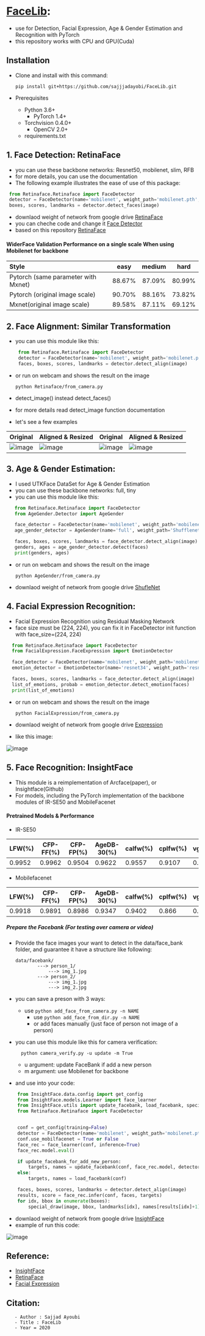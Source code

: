 # [FaceLib](https://github.com/sajjjadayobi/FaceLib):
- use for Detection, Facial Expression, Age & Gender Estimation and  Recognition with PyTorch
- this repository works with CPU and GPU(Cuda)


## Installation
- Clone and install with this command:

    ```pip install git+https://github.com/sajjjadayobi/FaceLib.git```
- Prerequisites
  - Python 3.6+
    - PyTorch 1.4+
  - Torchvision 0.4.0+
    - OpenCV 2.0+
  - requirements.txt


## 1. Face Detection: RetinaFace

 - you can use these backbone networks: Resnet50, mobilenet, slim, RFB
 - for more details, you can use the documentation
 - The following example illustrates the ease of use of this package:

  ```python
   from Retinaface.Retinaface import FaceDetector
   detector = FaceDetector(name='mobilenet', weight_path='mobilenet.pth', device='cpu')
   boxes, scores, landmarks = detector.detect_faces(image)
  ```
 - downlaod weight of network from google drive [RetinaFace](https://drive.google.com/open?id=1JtO_ZdWUDLHUswJKDBEWImmfMA-rCxlx)
 - you can cheche code and change it [Face Detector]()
 - based on this repository [RetinaFace](https://github.com/biubug6/Pytorch_Retinaface)

#### WiderFace Validation Performance on a single scale When using Mobilenet for backbone
| Style | easy | medium | hard |
|:-|:-:|:-:|:-:|
| Pytorch (same parameter with Mxnet) | 88.67% | 87.09% | 80.99% |
| Pytorch (original image scale) | 90.70% | 88.16% | 73.82% |
| Mxnet(original image scale) | 89.58% | 87.11% | 69.12% |


## 2. Face Alignment: Similar Transformation
- you can use this module like this:

  ```python
   from Retinaface.Retinaface import FaceDetector
   detector = FaceDetector(name='mobilenet', weight_path='mobilenet.pth', device='cuda')
   faces, boxes, scores, landmarks = detector.detect_align(image)
  ```
- or run on webcam and shows the result on the image

    ```python Retinaface/from_camera.py```

- detect_image() instead detect_faces()
- for more details read detect_image function documentation
- let's see a few examples

Original | Aligned & Resized | Original | Aligned & Resized |
|---|---|---|---|
|![image](https://github.com/sajjjadayobi/FaceRec/blob/master/imgs/input1.jpg)|![image](https://github.com/sajjjadayobi/FaceRec/blob/master/imgs/res1.jpg)|![image](https://github.com/sajjjadayobi/FaceRec/blob/master/imgs/input2.jpg)|![image](https://github.com/sajjjadayobi/FaceRec/blob/master/imgs/res2.jpg)|


## 3. Age & Gender Estimation:
- I used UTKFace DataSet for Age & Gender Estimation
- you can use these backbone networks: full, tiny
- you can use this module like this:

 ```python
    from Retinaface.Retinaface import FaceDetector
    from AgeGender.Detector import AgeGender

    face_detector = FaceDetector(name='mobilenet', weight_path='mobilenet.pth', device='cuda')
    age_gender_detector = AgeGender(name='full', weight_path='ShufflenetFull.pth', device='cuda')

    faces, boxes, scores, landmarks = face_detector.detect_align(image)
    genders, ages = age_gender_detector.detect(faces)
    print(genders, ages)
  ```
 - or run on webcam and shows the result on the image

    ```python AgeGender/from_camera.py```

 - downlaod weight of network from google drive [ShufleNet](https://drive.google.com/open?id=1ija2VNl2xTZM73e5-dnnpE_4-v3qmLN6)



## 4. Facial Expression Recognition:
- Facial Expression Recognition using Residual Masking Network
- face size must be (224, 224), you can fix it in FaceDetector init function with face_size=(224, 224)

 ```python
   from Retinaface.Retinaface import FaceDetector
   from FacialExpression.FaceExpression import EmotionDetector

   face_detector = FaceDetector(name='mobilenet', weight_path='mobilenet.pth', face_size=(224, 224))
   emotion_detector = EmotionDetector(name='resnet34', weight_path='resnet34.pth', device='cuda')

   faces, boxes, scores, landmarks = face_detector.detect_align(image)
   list_of_emotions, probab = emotion_detector.detect_emotion(faces)
   print(list_of_emotions)
  ```
- or run on webcam and shows the result on the image

    ```python FacialExpression/from_camera.py```

- downlaod weight of network from google drive [Expression](https://drive.google.com/open?id=1Ocy7TB11med-z6QfaHUQGCSki7Dk_PVV)
- like this image:

![image](https://github.com/sajjjadayobi/FaceRec/blob/master/imgs/expression.jpg)


## 5. Face Recognition: InsightFace
- This module is a reimplementation of Arcface(paper), or Insightface(Github)
- For models, including the PyTorch implementation of the backbone modules of IR-SE50 and MobileFacenet

#### Pretrained Models & Performance

- IR-SE50

| LFW(%) | CFP-FF(%) | CFP-FP(%) | AgeDB-30(%) | calfw(%) | cplfw(%) | vgg2_fp(%) |
| ------ | --------- | --------- | ----------- | -------- | -------- | ---------- |
| 0.9952 | 0.9962    | 0.9504    | 0.9622      | 0.9557   | 0.9107   | 0.9386     |

- Mobilefacenet

| LFW(%) | CFP-FF(%) | CFP-FP(%) | AgeDB-30(%) | calfw(%) | cplfw(%) | vgg2_fp(%) |
| ------ | --------- | --------- | ----------- | -------- | -------- | ---------- |
| 0.9918 | 0.9891    | 0.8986    | 0.9347      | 0.9402   | 0.866    | 0.9100     |

##### Prepare the Facebank (For testing over camera or video)
- Provide the face images your want to detect in the data/face_bank folder, and guarantee it have a structure like following:
    ```
    data/facebank/
            ---> person_1/
                ---> img_1.jpg
            ---> person_2/
                ---> img_1.jpg
                ---> img_2.jpg
    ```
- you can save a preson with 3 ways:

  - use ```python add_face_from_camera.py -n NAME```
    - use ```python add_face_from_dir.py -n NAME```
    - or add faces manually (just face of person not image of a person)

- you can use this module like this for camera verification:

  ```
    python camera_verify.py -u update -m True
    ```

  - u argument: update FaceBank if add a new person
  - m argument: use Mobilenet for backbone



- and use into your code:

```python
    from InsightFace.data.config import get_config
    from InsightFace.models.Learner import face_learner
    from InsightFace.utils import update_facebank, load_facebank, special_draw
    from Retinaface.Retinaface import FaceDetector


    conf = get_config(training=False)
    detector = FaceDetector(name='mobilenet', weight_path='mobilenet.pth', device=conf.device)
    conf.use_mobilfacenet = True or False
    face_rec = face_learner(conf, inference=True)
    face_rec.model.eval()

    if update_facebank_for_add_new_person:
        targets, names = update_facebank(conf, face_rec.model, detector)
    else:
        targets, names = load_facebank(conf)

    faces, boxes, scores, landmarks = detector.detect_align(image)
    results, score = face_rec.infer(conf, faces, targets)
    for idx, bbox in enumerate(boxes):
        special_draw(image, bbox, landmarks[idx], names[results[idx]+1], score[idx])
```

-  downlaod weight of network from google drive [InsightFace](https://drive.google.com/open?id=1vHRseSFfqKZrrcSTfPf3wX0a0Y_ipKPR)
- example of run this code:

![image](https://github.com/sajjjadayobi/FaceRec/blob/master/imgs/face_rec.jpg)

## Reference:
- [InsightFace](https://github.com/TreB1eN/InsightFace_Pytorch)
- [RetinaFace](https://github.com/biubug6/Pytorch_Retinaface)
- [Facial Expression](https://github.com/phamquiluan/ResidualMaskingNetwork)
## Citation:

 ```
    - Author : Sajjad Ayoubi
    - Title : FaceLib
    - Year = 2020
 ```

